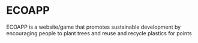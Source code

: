 # ECOAPP
ECOAPP is a website/game that promotes sustainable development by encouraging people to plant trees and reuse and recycle plastics for points 
